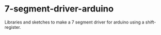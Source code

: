 # 7-segment-driver-arduino
Libraries and sketches to make a 7 segment driver for arduino using a shift-register.

